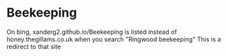 # Beekeeping
On bing, xanderg2.github.io/Beekeeping is listed instead of honey.thegillams.co.uk when you search "Ringwood beekeeping" This is a redirect to that site
